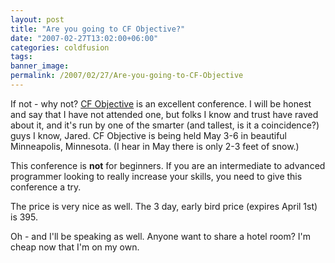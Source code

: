 ```yaml
---
layout: post
title: "Are you going to CF Objective?"
date: "2007-02-27T13:02:00+06:00"
categories: coldfusion 
tags: 
banner_image: 
permalink: /2007/02/27/Are-you-going-to-CF-Objective
---
```


If not - why not? <a href="http://www.cfobjective.com/conference/">CF Objective</a> is an excellent conference. I will be honest and say that I have not attended one, but folks I know and trust have raved about it, and it's run by one of the smarter (and tallest, is it a coincidence?) guys I know, Jared. CF Objective is being held May 3-6 in beautiful Minneapolis, Minnesota. (I hear in May there is only 2-3 feet of snow.) 

This conference is <b>not</b> for beginners. If you are an intermediate to advanced programmer looking to really increase your skills, you need to give this conference a try.

The price is very nice as well. The 3 day, early bird price (expires April 1st) is 395.

Oh - and I'll be speaking as well. Anyone want to share a hotel room? I'm cheap now that I'm on my own.